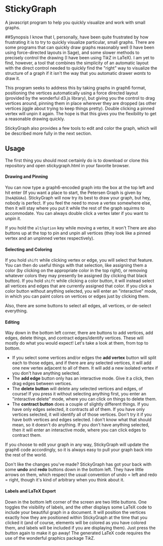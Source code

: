 # StickyGraph
A javascript program to help you quickly visualize and work with small graphs.

##Synopsis
I know that I, personally, have been quite frustrated by how frustrating it is to try to quickly visualize particular, small graphs.  There are some programs that can quickly draw graphs reasonably well (I have been using force-directed layouts in Sage), and some slower methods to precisely control the drawing (I have been using Ti*k*Z in LaTeX).  I am yet to find, however, a tool that combines the simplicity of an automatic layout with the direct control needed to quickly find the "right" way to visualize the structure of a graph if it isn't the way that you automatic drawer *wants* to draw it.

This program seeks to address this by taking graphs in graph6 format, positioning the vertices automatically using a force directed layout (provided by the wonderful d3.js library), but giving you the control to drag vertices around, pinning them in place wherever they are dropped (as other vertices jiggle about trying to keep things pretty).  Double clicking a pinned vertex will unpin it again.  The hope is that this gives you the flexibility to get a reasonable drawing quickly.

StickyGraph also provides a few tools to edit and color the graph, which will be described more fully in the next section.

## Usage

The first thing you should most certainly do is to download or clone this repository and open stickygraph.html in your favorite browser.

#### Drawing and Pinning

You can now type a graph6-encoded graph into the box at the top left and hit enter (If you want a place to start, the Petersen Graph is given by `IheA@GUAo`).  StickyGraph will now try its best to draw your graph, but hey, nobody is perfect.  If you feel the need to move a vertex somewhere else, then it will stay where you put it while the rest of the graph squirms to accommodate.  You can always double click a vertex later if you want to unpin it.

If you hold the `alt`/`option` key while moving a vertex, it won't There are also buttons up at the top to pin and unpin all vertices (they look like a pinned vertex and an unpinned vertex respectively).

#### Selecting and Coloring

If you hold `shift` while clicking vertex or edge, you will select that feature.  You can then do useful things with that selection, like assigning them a color (by clicking on the appropriate color in the top right), or removing whatever colors they may presently be assigned (by clicking that black button).  If you hold `shift` while clicking a color button, it will instead select all vertices and edges that are currently assigned that color.  If you click a color button without anything selected, you will enter an "interactive" mode, in which you can paint colors on vertices or edges just by clicking them. 

Also, there are some buttons to select all edges, all vertices, or de-select everything.

#### Editing

Way down in the bottom left corner, there are buttons to add vertices, add edges, delete things, and contract edges/identify vertices.  These will mostly do what you would expect!  Let's take a look at them, from top to bottom.

- If you select some vertices and/or edges the **add vertex** button will split each to those edges, and if there are any selected vertices, it will add one new vertex adjacent to all of them.  It will add a new isolated vertex if you don't have anything selected.
- The **add edge** button only has an interactive mode.  Give it a click, then drag edges between vertices.
- The **delete button** will delete any selected vertices and edges, of course!  If you press it without selecting anything first, you enter an "interactive delete" mode, where you can click on things to delete them.
- The **contract button** does a couple of slightly different things.  If you have only edges selected, it contracts all of them.  If you have only vertices selected, it will identify all of those vertices.  Don't try it if you have both vertices and edges selected.  I don't know what that should mean, so it doesn't do anything.  If you don't have anything selected, then it will enter an interactive mode, where you can click edges to contract them.

If you choose to edit your graph in any way, StickyGraph will update the graph6 code accordingly, so it is always easy to pull your graph back into the rest of the world.

Don't like the changes you've made?  StickyGraph has got your back with some **undo** and **redo** buttons down in the bottom left.  They have little arrows on them, which respect the usual convention of undo = left and redo = right, though it's kind of arbitrary when you think about it.

#### Labels and LaTeX Export

Down in the bottom left corner of the screen are two little buttons.  One toggles the visibility of labels, and the other displays some LaTeX code to include your beautiful graph in a document.  It will position the vertices exactly how they are positioned within StickyGraph at the time that you clicked it (and of course, elements will be colored as you have colored them, and labels will be included if you are displaying them).  Just press the button again to make it go away!  The generated LaTeX code requires the use of the wonderful graphics package Ti*k*Z.

